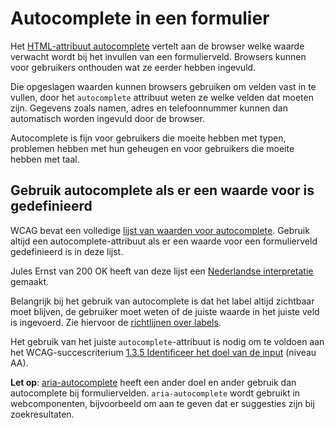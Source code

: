<!-- @license CC0-1.0 -->

# Autocomplete in een formulier

Het [HTML-attribuut autocomplete](https://developer.mozilla.org/en-US/docs/Web/HTML/Attributes/autocomplete) vertelt aan de browser welke waarde verwacht wordt bij het invullen van een formulierveld. Browsers kunnen voor gebruikers onthouden wat ze eerder hebben ingevuld.

Die opgeslagen waarden kunnen browsers gebruiken om velden vast in te vullen, door het `autocomplete` attribuut weten ze welke velden dat moeten zijn. Gegevens zoals namen, adres en telefoonnummer kunnen dan automatisch worden ingevuld door de browser.

Autocomplete is fijn voor gebruikers die moeite hebben met typen, problemen hebben met hun geheugen en voor gebruikers die moeite hebben met taal.

## Gebruik autocomplete als er een waarde voor is gedefinieerd

WCAG bevat een volledige [lijst van waarden voor autocomplete](https://www.w3.org/Translations/WCAG22-nl/#input-purposes). Gebruik altijd een autocomplete-attribuut als er een waarde voor een formulierveld gedefinieerd is in deze lijst.

Jules Ernst van 200 OK heeft van deze lijst een [Nederlandse interpretatie](https://www.200ok.nl/tips/autocomplete/) gemaakt.

Belangrijk bij het gebruik van autocomplete is dat het label altijd zichtbaar moet blijven, de gebruiker moet weten of de juiste waarde in het juiste veld is ingevoerd. Zie hiervoor de [richtlijnen over labels](/richtlijnen/formulieren/labels).

Het gebruik van het juiste `autocomplete`-attribuut is nodig om te voldoen aan het WCAG-succescriterium [1.3.5 Identificeer het doel van de input](/wcag/1.3.5/) (niveau AA).

**Let op**: [aria-autocomplete](https://developer.mozilla.org/en-US/docs/Web/Accessibility/ARIA/Attributes/aria-autocomplete) heeft een ander doel en ander gebruik dan autocomplete bij formuliervelden. `aria-autocomplete` wordt gebruikt in webcomponenten, bijvoorbeeld om aan te geven dat er suggesties zijn bij zoekresultaten.
